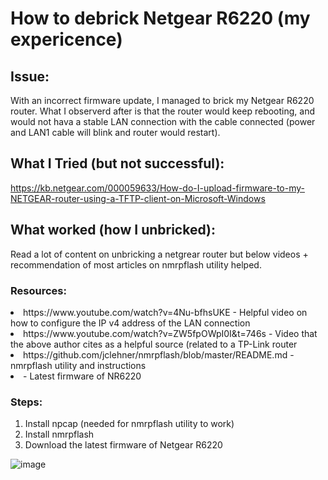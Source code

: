 <h1>How to debrick Netgear R6220 (my expericence)</h1>

<h2>Issue:</h2>

With an incorrect firmware update, I managed to brick my Netgear R6220 router. What I observerd after is that the router would keep rebooting, and would not hava a stable LAN connection with the cable connected (power and LAN1 cable will blink and router would restart).

<h2>What I Tried (but not successful):</h2>

https://kb.netgear.com/000059633/How-do-I-upload-firmware-to-my-NETGEAR-router-using-a-TFTP-client-on-Microsoft-Windows

<h2>What worked (how I unbricked):</h2>

Read a lot of content on unbricking a netgrear router but below videos + recommendation of most articles on nmrpflash utility helped.

<h3>Resources:</h3>
<li>https://www.youtube.com/watch?v=4Nu-bfhsUKE - Helpful video on how to configure the IP v4 address of the LAN connection</li>
<li>https://www.youtube.com/watch?v=ZW5fpOWpI0I&t=746s - Video that the above author cites as a helpful source (related to a TP-Link router</li>
<li>https://github.com/jclehner/nmrpflash/blob/master/README.md - nmrpflash utility and instructions</li>
<li> - Latest firmware of NR6220</li>

<h3>Steps:</h3>

<ol type="1">
  <li>Install npcap (needed for nmrpflash utility to work)</li>
  <li>Install nmrpflash</li>
  <li>Download the latest firmware of Netgear R6220</li>
</ol>

![image](https://user-images.githubusercontent.com/50511242/164959329-841f4c17-5c61-4469-bf21-55b367c813a1.png)
